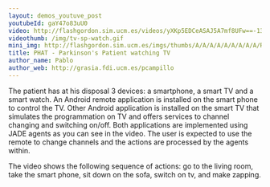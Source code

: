 ```yaml
---
layout: demos_youtuve_post
youtubeId: gaY47o83uU0
video: http://flashgordon.sim.ucm.es/videos/yXKp5EDCeASAJ5A7mf8UFw==-13.mp4
videothumb: /img/tv-sp-watch.gif
mini_img: http://flashgordon.sim.ucm.es/imgs/thumbs/A/A/A/A/A/A/A/A/A/R/yXKp5EDCeASAJ5A7mf8UFw==-1.jpg
title: PHAT - Parkinson's Patient watching TV 
author_name: Pablo
author_web: http://grasia.fdi.ucm.es/pcampillo
---
```


The patient has at his disposal 3 devices: a smartphone, a smart TV and a smart watch. An Android remote application is installed on the smart phone to control the TV. Other Android application is installed on the smart TV that simulates the programmation on TV and offers services to channel changing and switching on/off. Both applications are implemented using JADE agents as you can see in the video.
The user is expected to use the remote to change channels and the actions are processed by the agents within.

The video shows the following sequence of actions: go to the living room, take the smart phone, sit down on the sofa, switch on tv, and make zapping.


